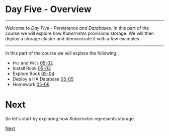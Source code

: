 # Day Five - Overview

---

Welcome to _Day Five - Persistence and Databases_.  In this part of the course we will explore how _Kubernetes_ provisions storage.  We will then deploy a storage cluster and demonstrate it with a few examples.

---

In this part of the course we will explore the following.

* `PVs` and `PVCs` [05-02](05-02.md)
* Install Rook [05-03](05-03.md)
* Explore Rook [05-04](05-04.md)
* Deploy a HA Database [05-05](05-05.md)
* Homework [05-06](05-06.md)


# Next

So let's start by exploring how _Kubernetes_ represents storage.

[Next](05-02.md)